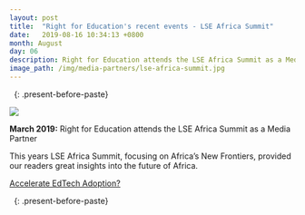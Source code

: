```yaml
---
layout: post
title:  "Right for Education's recent events - LSE Africa Summit"
date:   2019-08-16 10:34:13 +0800
month: August
day: 06
description: Right for Education attends the LSE Africa Summit as a Media Partner.
image_path: /img/media-partners/lse-africa-summit.jpg
---
```




&nbsp;
{: .present-before-paste}


<div class="img_wrap text-center pb-5">
	<img src="{{site.baseurl}}/img/media-partners/lse-africa-summit.jpg" class="img-fluid">
</div>
<div class="content_wrap">
	<p><strong class="font-weight-bold">March 2019:</strong> Right for Education attends the LSE Africa Summit as a Media Partner</p>
	<p>This years LSE Africa Summit, focusing on Africa’s New Frontiers, provided our readers great insights into the future of Africa.</p></div>

 
<div class="content_wrap">
	<p><a href="https://www.youtube.com/watch?v=pN2xg3KmkhQ">Accelerate EdTech Adoption?</a></p></div>

&nbsp;
{: .present-before-paste}